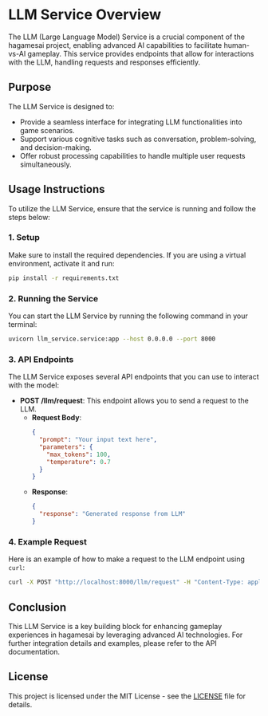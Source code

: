 # LLM Service Overview

The LLM (Large Language Model) Service is a crucial component of the hagamesai project, enabling advanced AI capabilities to facilitate human-vs-AI gameplay. This service provides endpoints that allow for interactions with the LLM, handling requests and responses efficiently.

## Purpose
The LLM Service is designed to:
- Provide a seamless interface for integrating LLM functionalities into game scenarios.
- Support various cognitive tasks such as conversation, problem-solving, and decision-making.
- Offer robust processing capabilities to handle multiple user requests simultaneously.

## Usage Instructions
To utilize the LLM Service, ensure that the service is running and follow the steps below:

### 1. Setup
Make sure to install the required dependencies. If you are using a virtual environment, activate it and run:
```bash
pip install -r requirements.txt
```

### 2. Running the Service
You can start the LLM Service by running the following command in your terminal:
```bash
uvicorn llm_service.service:app --host 0.0.0.0 --port 8000
```

### 3. API Endpoints
The LLM Service exposes several API endpoints that you can use to interact with the model:

- **POST /llm/request**: This endpoint allows you to send a request to the LLM.
  - **Request Body**:
    ```json
    {
      "prompt": "Your input text here",
      "parameters": {
        "max_tokens": 100,
        "temperature": 0.7
      }
    }
    ```
  - **Response**:
    ```json
    {
      "response": "Generated response from LLM"
    }
    ```

### 4. Example Request
Here is an example of how to make a request to the LLM endpoint using `curl`:
```bash
curl -X POST "http://localhost:8000/llm/request" -H "Content-Type: application/json" -d '{"prompt":"What is the capital of France?","parameters":{"max_tokens":10}}'
```

## Conclusion
This LLM Service is a key building block for enhancing gameplay experiences in hagamesai by leveraging advanced AI technologies. For further integration details and examples, please refer to the API documentation.

## License
This project is licensed under the MIT License - see the [LICENSE](../../LICENSE) file for details.